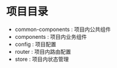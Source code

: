 # 项目目录
- common-components : 项目内公共组件
- components : 项目内业务组件
- config : 项目配置
- router : 项目内路由配置
- store : 项目内状态管理
